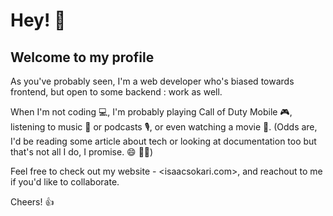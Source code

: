 # Hey! 👋

## Welcome to my profile

As you've probably seen, I'm a web developer who's biased towards frontend, but open to some backend : work as well. 

When I'm not coding 💻, I'm probably playing Call of Duty Mobile 🎮, listening to music 🎵 or podcasts 🎙️, or even watching a movie 🎥. (Odds are, I'd be reading some article about tech or looking at documentation too but that's not all I do, I promise. 😄 :running_man:)

Feel free to check out my website - <isaacsokari.com>, and reachout to me if you'd like to collaborate.

Cheers! 👍